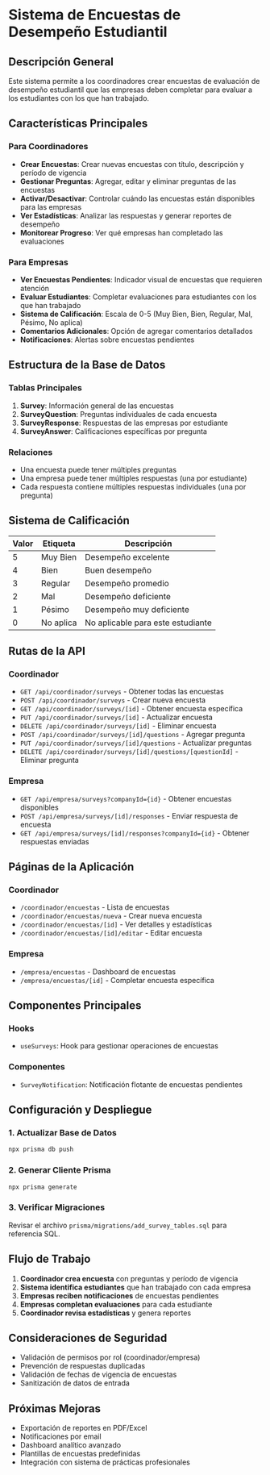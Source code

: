 # Sistema de Encuestas de Desempeño Estudiantil

## Descripción General

Este sistema permite a los coordinadores crear encuestas de evaluación de desempeño estudiantil que las empresas deben completar para evaluar a los estudiantes con los que han trabajado.

## Características Principales

### Para Coordinadores

- **Crear Encuestas**: Crear nuevas encuestas con título, descripción y período de vigencia
- **Gestionar Preguntas**: Agregar, editar y eliminar preguntas de las encuestas
- **Activar/Desactivar**: Controlar cuándo las encuestas están disponibles para las empresas
- **Ver Estadísticas**: Analizar las respuestas y generar reportes de desempeño
- **Monitorear Progreso**: Ver qué empresas han completado las evaluaciones

### Para Empresas

- **Ver Encuestas Pendientes**: Indicador visual de encuestas que requieren atención
- **Evaluar Estudiantes**: Completar evaluaciones para estudiantes con los que han trabajado
- **Sistema de Calificación**: Escala de 0-5 (Muy Bien, Bien, Regular, Mal, Pésimo, No aplica)
- **Comentarios Adicionales**: Opción de agregar comentarios detallados
- **Notificaciones**: Alertas sobre encuestas pendientes

## Estructura de la Base de Datos

### Tablas Principales

1. **Survey**: Información general de las encuestas
2. **SurveyQuestion**: Preguntas individuales de cada encuesta
3. **SurveyResponse**: Respuestas de las empresas por estudiante
4. **SurveyAnswer**: Calificaciones específicas por pregunta

### Relaciones

- Una encuesta puede tener múltiples preguntas
- Una empresa puede tener múltiples respuestas (una por estudiante)
- Cada respuesta contiene múltiples respuestas individuales (una por pregunta)

## Sistema de Calificación

| Valor | Etiqueta  | Descripción                       |
| ----- | --------- | --------------------------------- |
| 5     | Muy Bien  | Desempeño excelente               |
| 4     | Bien      | Buen desempeño                    |
| 3     | Regular   | Desempeño promedio                |
| 2     | Mal       | Desempeño deficiente              |
| 1     | Pésimo    | Desempeño muy deficiente          |
| 0     | No aplica | No aplicable para este estudiante |

## Rutas de la API

### Coordinador

- `GET /api/coordinador/surveys` - Obtener todas las encuestas
- `POST /api/coordinador/surveys` - Crear nueva encuesta
- `GET /api/coordinador/surveys/[id]` - Obtener encuesta específica
- `PUT /api/coordinador/surveys/[id]` - Actualizar encuesta
- `DELETE /api/coordinador/surveys/[id]` - Eliminar encuesta
- `POST /api/coordinador/surveys/[id]/questions` - Agregar pregunta
- `PUT /api/coordinador/surveys/[id]/questions` - Actualizar preguntas
- `DELETE /api/coordinador/surveys/[id]/questions/[questionId]` - Eliminar pregunta

### Empresa

- `GET /api/empresa/surveys?companyId={id}` - Obtener encuestas disponibles
- `POST /api/empresa/surveys/[id]/responses` - Enviar respuesta de encuesta
- `GET /api/empresa/surveys/[id]/responses?companyId={id}` - Obtener respuestas enviadas

## Páginas de la Aplicación

### Coordinador

- `/coordinador/encuestas` - Lista de encuestas
- `/coordinador/encuestas/nueva` - Crear nueva encuesta
- `/coordinador/encuestas/[id]` - Ver detalles y estadísticas
- `/coordinador/encuestas/[id]/editar` - Editar encuesta

### Empresa

- `/empresa/encuestas` - Dashboard de encuestas
- `/empresa/encuestas/[id]` - Completar encuesta específica

## Componentes Principales

### Hooks

- `useSurveys`: Hook para gestionar operaciones de encuestas

### Componentes

- `SurveyNotification`: Notificación flotante de encuestas pendientes

## Configuración y Despliegue

### 1. Actualizar Base de Datos

```bash
npx prisma db push
```

### 2. Generar Cliente Prisma

```bash
npx prisma generate
```

### 3. Verificar Migraciones

Revisar el archivo `prisma/migrations/add_survey_tables.sql` para referencia SQL.

## Flujo de Trabajo

1. **Coordinador crea encuesta** con preguntas y período de vigencia
2. **Sistema identifica estudiantes** que han trabajado con cada empresa
3. **Empresas reciben notificaciones** de encuestas pendientes
4. **Empresas completan evaluaciones** para cada estudiante
5. **Coordinador revisa estadísticas** y genera reportes

## Consideraciones de Seguridad

- Validación de permisos por rol (coordinador/empresa)
- Prevención de respuestas duplicadas
- Validación de fechas de vigencia de encuestas
- Sanitización de datos de entrada

## Próximas Mejoras

- Exportación de reportes en PDF/Excel
- Notificaciones por email
- Dashboard analítico avanzado
- Plantillas de encuestas predefinidas
- Integración con sistema de prácticas profesionales
